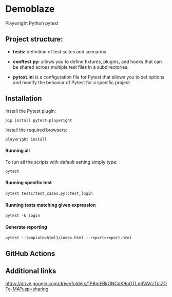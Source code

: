 # Demoblaze

Playwright Python pytest

## Project structure:

* **tests:** definition of test suites and scenarios

* **conftest.py:** allows you to define fixtures, plugins, and hooks that can be shared across multiple test files in a subdirectories.

* **pytest.ini** is a configuration file for Pytest that allows you to set options and modify the behavior of Pytest for a specific project.

## Installation

Install the Pytest plugin:

    pip install pytest-playwright

Install the required browsers:

    playwright install

#### Running all

To run all the scripts with default setting simply type:

    pytest

#### Running specific test

    pytest tests/test_cases.py::test_login

#### Running tests matching given expression
    
    pytest -k login

#### Generate reporting

    pytest --template=html1/index.html --report=report.html

## GitHub Actions

## Additional links

https://drive.google.com/drive/folders/1PBmEBkONCdK9oGTLp6VAVzTicZOTo-MA?usp=sharing
